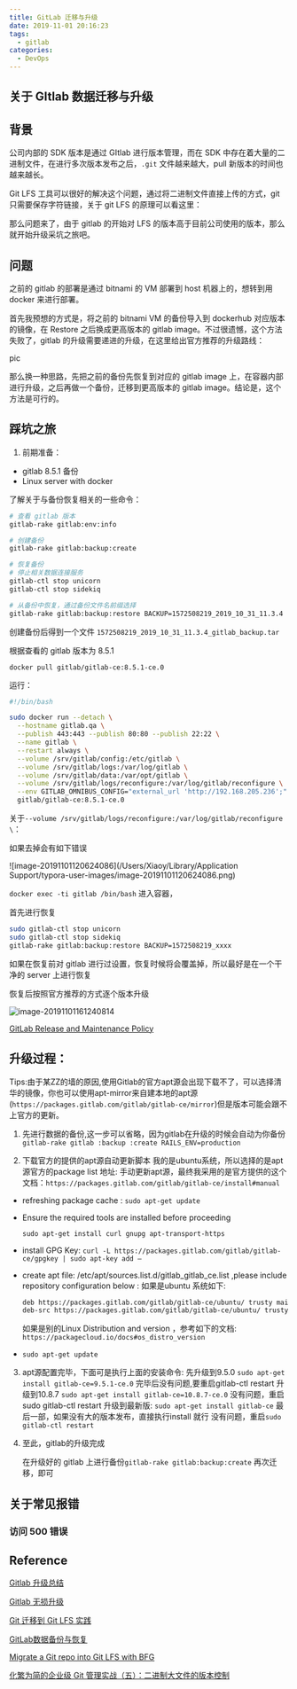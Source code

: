 ```yaml
---
title: GitLab 迁移与升级
date: 2019-11-01 20:16:23
tags:
  - gitlab
categories:
  - DevOps
---
```


## 关于 GItlab 数据迁移与升级

## 背景

公司内部的 SDK 版本是通过 GItlab 进行版本管理，而在 SDK 中存在着大量的二进制文件，在进行多次版本发布之后，`.git` 文件越来越大，pull 新版本的时间也越来越长。

Git LFS 工具可以很好的解决这个问题，通过将二进制文件直接上传的方式，git 只需要保存字符链接，关于 git LFS 的原理可以看这里：



那么问题来了，由于 gitlab 的开始对 LFS 的版本高于目前公司使用的版本，那么就开始升级采坑之旅吧。

## 问题

之前的 gitlab 的部署是通过 bitnami 的 VM 部署到 host 机器上的，想转到用 docker 来进行部署。

首先我预想的方式是，将之前的 bitnami VM 的备份导入到 dockerhub 对应版本的镜像，在 Restore 之后换成更高版本的 gitlab image。不过很遗憾，这个方法失败了，gitlab 的升级需要递进的升级，在这里给出官方推荐的升级路线：

pic



那么换一种思路，先把之前的备份先恢复到对应的 gitlab image 上，在容器内部进行升级，之后再做一个备份，迁移到更高版本的 gitlab image。结论是，这个方法是可行的。

## 踩坑之旅

1. 前期准备：

- gitlab 8.5.1 备份
- Linux server with docker 

了解关于与备份恢复相关的一些命令：

~~~bash
# 查看 gitlab 版本
gitlab-rake gitlab:env:info

# 创建备份
gitlab-rake gitlab:backup:create

# 恢复备份
# 停止相关数据连接服务
gitlab-ctl stop unicorn
gitlab-ctl stop sidekiq

# 从备份中恢复，通过备份文件名前缀选择
gitlab-rake gitlab:backup:restore BACKUP=1572508219_2019_10_31_11.3.4
~~~

创建备份后得到一个文件 `1572508219_2019_10_31_11.3.4_gitlab_backup.tar`

根据查看的 gitlab 版本为 8.5.1

`docker pull gitlab/gitlab-ce:8.5.1-ce.0`

运行：

~~~bash
#!/bin/bash

sudo docker run --detach \
  --hostname gitlab.qa \
  --publish 443:443 --publish 80:80 --publish 22:22 \
  --name gitlab \
  --restart always \
  --volume /srv/gitlab/config:/etc/gitlab \
  --volume /srv/gitlab/logs:/var/log/gitlab \
  --volume /srv/gitlab/data:/var/opt/gitlab \
  --volume /srv/gitlab/logs/reconfigure:/var/log/gitlab/reconfigure \
  --env GITLAB_OMNIBUS_CONFIG="external_url 'http://192.168.205.236';" \
  gitlab/gitlab-ce:8.5.1-ce.0

~~~

关于`--volume /srv/gitlab/logs/reconfigure:/var/log/gitlab/reconfigure \`：

如果去掉会有如下错误

![image-20191101120624086](/Users/Xiaoy/Library/Application Support/typora-user-images/image-20191101120624086.png)

`docker exec -ti gitlab /bin/bash` 进入容器，

首先进行恢复
~~~bash
sudo gitlab-ctl stop unicorn
sudo gitlab-ctl stop sidekiq
gitlab-rake gitlab:backup:restore BACKUP=1572508219_xxxx
~~~
如果在恢复前对 gitlab 进行过设置，恢复时候将会覆盖掉，所以最好是在一个干净的 server 上进行恢复

恢复后按照官方推荐的方式逐个版本升级 

<img src="/Users/Xiaoy/Documents/MarkDown Files/imgs/gitlab-upgrade-version-path.png" alt="image-20191101161240814" style="zoom:;" />

[GitLab Release and Maintenance Policy](https://docs.gitlab.com/ee/policy/maintenance.html#upgrade-recommendations)

## 升级过程：
Tips:由于某ZZ的墙的原因,使用Gitlab的官方apt源会出现下载不了，可以选择清华的镜像，你也可以使用apt-mirror来自建本地的apt源(`https://packages.gitlab.com/gitlab/gitlab-ce/mirror`)但是版本可能会跟不上官方的更新。

1. 先进行数据的备份,这一步可以省略，因为gitlab在升级的时候会自动为你备份
   `gitlab-rake gitlab :backup :create RAILS_ENV=production`

2. 下载官方的提供的apt源自动更新脚本
   我的是ubuntu系统，所以选择的是apt源官方的package list 地址:
   手动更新apt源，最终我采用的是官方提供的这个文档：`https://packages.gitlab.com/gitlab/gitlab-ce/install#manual`

- refreshing package cache :
  `sudo apt-get update`

- Ensure the required tools are installed before proceeding 

  `sudo apt-get install curl gnupg apt-transport-https`

- install GPG Key:
  `curl -L https://packages.gitlab.com/gitlab/gitlab-ce/gpgkey | sudo apt-key add –`

- create apt file: /etc/apt/sources.list.d/gitlab_gitlab_ce.list ,please include repository configuration below :
  如果是ubuntu 系统如下:

  ```bash
  deb https://packages.gitlab.com/gitlab/gitlab-ce/ubuntu/ trusty main
  deb-src https://packages.gitlab.com/gitlab/gitlab-ce/ubuntu/ trusty main
  ```

  如果是别的Linux Distribution and version ，参考如下的文档:
  `https://packagecloud.io/docs#os_distro_version`

- `sudo apt-get update`

3. apt源配置完毕，下面可是执行上面的安装命令:
   先升级到9.5.0
   `sudo apt-get install gitlab-ce=9.5.1-ce.0`
   完毕后没有问题,要重启gitlab-ctl restart
   升级到10.8.7
   `sudo apt-get install gitlab-ce=10.8.7-ce.0`
   没有问题，重启sudo gitlab-ctl restart
   升级到最新版:
   `sudo apt-get install gitlab-ce`
   最后一部，如果没有大的版本发布，直接执行install 就行
   没有问题，重启`sudo gitlab-ctl restart`

4. 至此，gitlab的升级完成

   在升级好的 gitlab 上进行备份`gitlab-rake gitlab:backup:create` 再次迁移，即可



## 关于常见报错

### 访问 500 错误



## Reference

[Gitlab 升级总结](https://www.darrykinger.com/index.php/archives/27/)

[Gitlab 无损升级](https://www.jianshu.com/p/4b9a22d67466)

[Git 迁移到 Git LFS 实践]([https://networm.me/2018/05/13/migrate-to-gitlfs/#%E8%BD%AC%E6%8D%A2%E5%B7%A5%E5%85%B7](https://networm.me/2018/05/13/migrate-to-gitlfs/#转换工具))

[GitLab数据备份与恢复](https://www.jianshu.com/p/a2600f8dffc2)

[Migrate a Git repo into Git LFS with BFG](https://docs.gitlab.com/ee/topics/git/migrate_to_git_lfs/index.html)

[化繁为简的企业级 Git 管理实战（五）：二进制大文件的版本控制](https://www.hahack.com/work/enterprise-class-git-version-control-5/)

